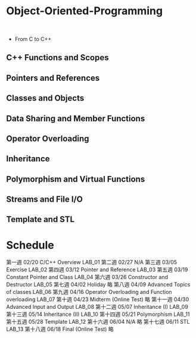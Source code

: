 # Object-Oriented-Programming
<br/>

* From C to C++
## C++ Functions and Scopes
## Pointers and References
## Classes and Objects
## Data Sharing and Member Functions
## Operator Overloading
## Inheritance
## Polymorphism and Virtual Functions
## Streams and File I/O
## Template and STL

# Schedule

第一週
02/20
C/C++ Overview
LAB_01
第二週
02/27
N/A
第三週
03/05
Exercise
LAB_02
第四週
03/12
Pointer and Reference
LAB_03
第五週
03/19
Constant Pointer and Class
LAB_04
第六週
03/26
Constructor and Destructor
LAB_05
第七週
04/02
Holiday
略
第八週
04/09
Advanced Topics of classes
LAB_06
第九週
04/16
Operator Overloading and Function overloading
LAB_07
第十週
04/23
Midterm (Online Test)
略
第十一週
04/30
Advanced Input and Output
LAB_08
第十二週
05/07
Inheritance (I)
LAB_09
第十三週
05/14
Inheritance (II)
LAB_10
第十四週
05/21
Polymorphism
LAB_11
第十五週
05/28
Template
LAB_12
第十六週
06/04
N/A
略
第十七週
06/11
STL
LAB_13
第十八週
06/18
Final (Online Test)
略
